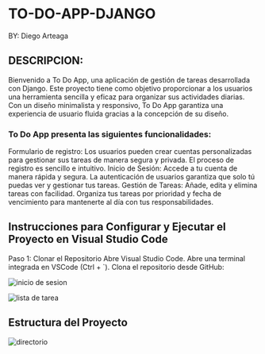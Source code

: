 # TO-DO-APP-DJANGO

BY: Diego Arteaga

## DESCRIPCION:
Bienvenido a To Do App, una aplicación de gestión de tareas desarrollada con Django. Este proyecto tiene como objetivo proporcionar a los usuarios una herramienta sencilla y eficaz para organizar sus actividades diarias. Con un diseño minimalista y responsivo, To Do App garantiza una experiencia de usuario fluida gracias a la concepción de su diseño.

### To Do App presenta las siguientes funcionalidades:

Formulario de registro: Los usuarios pueden crear cuentas personalizadas para gestionar sus tareas de manera segura y privada. El proceso de registro es sencillo e intuitivo.
Inicio de Sesión: Accede a tu cuenta de manera rápida y segura. La autenticación de usuarios garantiza que solo tú puedas ver y gestionar tus tareas.
Gestión de Tareas: Añade, edita y elimina tareas con facilidad. Organiza tus tareas por prioridad y fecha de vencimiento para mantenerte al día con tus responsabilidades.

## Instrucciones para Configurar y Ejecutar el Proyecto en Visual Studio Code
Paso 1: Clonar el Repositorio
Abre Visual Studio Code.
Abre una terminal integrada en VSCode (Ctrl + `).
Clona el repositorio desde GitHub:

![inicio de sesion](https://github.com/DieGoArt30/TO-DO-APP-DJANGO1/assets/149025522/dd5c7c3f-2681-41d0-9a10-42ff6faf6801)

![lista de tarea](https://github.com/DieGoArt30/TO-DO-APP-DJANGO1/assets/149025522/12f6aa32-e4e6-477b-8d5f-2e33519c4049)


## Estructura del Proyecto

![directorio](https://github.com/DieGoArt30/TO-DO-APP-DJANGO1/assets/149025522/70355154-43ec-4e74-899e-4c27500bfb51)

